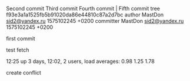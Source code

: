 Second commit
Third commit
Fourth commit
 | Fifth commit
tree f93e3a1a1525fb5b91020da86e44810c87a2d7bc
author MastDon <sid2@yandex.ru> 1575102245 +0200
committer MastDon <sid2@yandex.ru> 1575102245 +0200

first commit

test fetch

12:25  up 3 days, 12:02, 2 users, load averages: 0.98 1.25 1.78

create conflict
